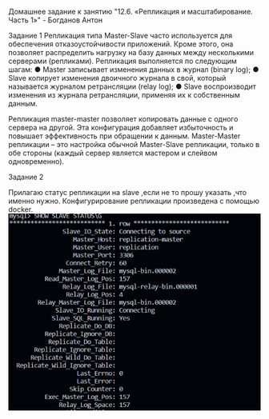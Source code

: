 Домашнее задание к занятию "12.6. «Репликация и масштабирование. Часть 1»" - Богданов Антон

Задание 1
Репликация типа Master-Slave часто используется для
обеспечения отказоустойчивости приложений.
Кроме этого, она позволяет распределить нагрузку на базу
данных между несколькими серверами (репликами).
Репликация выполняется по следующим шагам:
● Master записывает изменения данных в журнал (binary log);
● Slave копирует изменения двоичного журнала в свой, который
называется журналом ретрансляции (relay log);
● Slave воспроизводит изменения из журнала ретрансляции,
применяя их к собственным данным.

Репликация master-master позволяет копировать данные с
одного сервера на другой. Эта конфигурация добавляет
избыточность и повышает эффективность при обращении к
данным.
Master-Master репликации – это настройка обычной Master-Slave
репликации, только в обе стороны (каждый сервер является
мастером и слейвом одновременно).

Задание 2

Прилагаю статус репликации на slave ,если не то прошу указать ,что именно нужно.
Конфигурирование репликации произведена с помощью docker.
![slave](https://github.com/felimonist/12.6/blob/main/img/slave%20configur.JPG)
